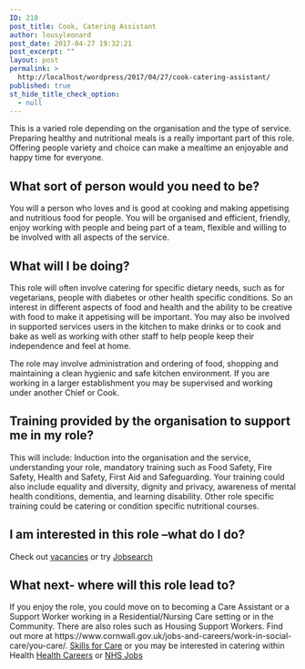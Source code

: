 ```yaml
---
ID: 218
post_title: Cook, Catering Assistant
author: lousyleonard
post_date: 2017-04-27 19:32:21
post_excerpt: ""
layout: post
permalink: >
  http://localhost/wordpress/2017/04/27/cook-catering-assistant/
published: true
st_hide_title_check_option:
  - null
---
```

<div class="blocktext-career-heading">This is a varied role depending on the organisation and the type of service. Preparing healthy and nutritional meals is a really important part of this role. Offering people variety and choice can make a mealtime an enjoyable and happy time for everyone.</div>
<div class="blocktext">
<h2>What sort of person would you need to be?</h2>
You will a person who loves and is good at cooking and making appetising and nutritious food for people. You will be organised and efficient, friendly, enjoy working with people and being part of a team, flexible and willing to be involved with all aspects of the service.

</div>
<div class="blocktext">
<h2>What will I be doing?</h2>
This role will often involve catering for specific dietary needs, such as for vegetarians, people with diabetes or other health specific conditions. So an interest in different aspects of food and health and the ability to be creative with food to make it appetising will be important. You may also be involved in supported services users in the kitchen to make drinks or to cook and bake as well as working with other staff to help people keep their independence and feel at home.

The role may involve administration and ordering of food, shopping and maintaining a clean hygienic and safe kitchen environment. If you are working in a larger establishment you may be supervised and working under another Chief or Cook.

</div>
<div class="blocktext">
<h2>Training provided by the organisation to support me in my role?</h2>
This will include: Induction into the organisation and the service, understanding your role, mandatory training such as Food Safety, Fire Safety, Health and Safety, First Aid and Safeguarding. Your training could also include equality and diversity, dignity and privacy, awareness of mental health conditions, dementia, and learning disability. Other role specific training could be catering or condition specific nutritional courses.

</div>
<div class="blocktext">
<h2>I am interested in this role –what do I do?</h2>
Check out <a href="https://www.cornwall.gov.uk/jobs-and-careers/work-in-social-care/you-care/">vacancies</a> or try <a href="https://www.gov.uk/jobsearch">Jobsearch</a>

</div>
<div class="blocktext">
<h2>What next- where will this role lead to?</h2>
If you enjoy the role, you could move on to becoming a Care Assistant or a Support Worker working in a Residential/Nursing Care setting or in the Community. There are also roles such as Housing Support Workers. Find out more at https://www.cornwall.gov.uk/jobs-and-careers/work-in-social-care/you-care/. <a href="http://www.skillsforcare.org.uk/Care-careers/Think-Care-Careers/Jobs/Job-types-available.aspx">Skills for Care</a> or you may be interested in catering within Health <a href="https://www.healthcareers.nhs.uk/explore-roles/clinical-support-staff/healthcare-assistant">Health Careers</a> or <a href="http://www.jobs.nhs.uk/">NHS Jobs</a>

</div>